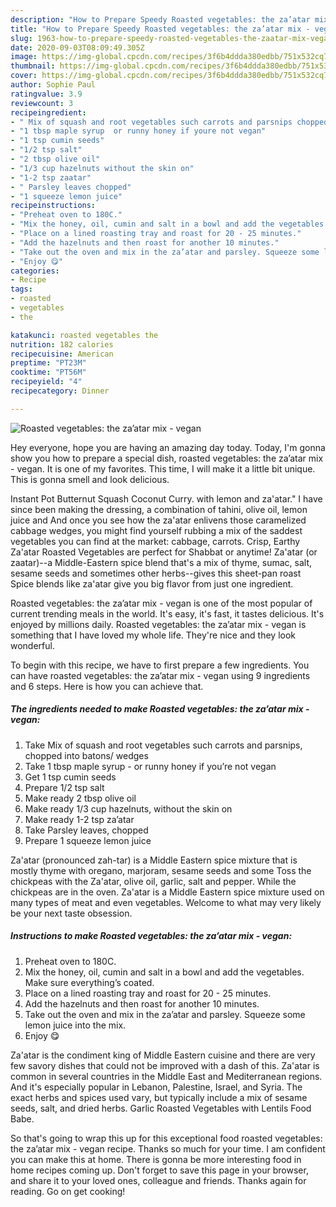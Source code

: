 ```yaml
---
description: "How to Prepare Speedy Roasted vegetables: the za’atar mix - vegan"
title: "How to Prepare Speedy Roasted vegetables: the za’atar mix - vegan"
slug: 1963-how-to-prepare-speedy-roasted-vegetables-the-zaatar-mix-vegan
date: 2020-09-03T08:09:49.305Z
image: https://img-global.cpcdn.com/recipes/3f6b4ddda380edbb/751x532cq70/roasted-vegetables-the-zaatar-mix-vegan-recipe-main-photo.jpg
thumbnail: https://img-global.cpcdn.com/recipes/3f6b4ddda380edbb/751x532cq70/roasted-vegetables-the-zaatar-mix-vegan-recipe-main-photo.jpg
cover: https://img-global.cpcdn.com/recipes/3f6b4ddda380edbb/751x532cq70/roasted-vegetables-the-zaatar-mix-vegan-recipe-main-photo.jpg
author: Sophie Paul
ratingvalue: 3.9
reviewcount: 3
recipeingredient:
- " Mix of squash and root vegetables such carrots and parsnips chopped into batons wedges"
- "1 tbsp maple syrup  or runny honey if youre not vegan"
- "1 tsp cumin seeds"
- "1/2 tsp salt"
- "2 tbsp olive oil"
- "1/3 cup hazelnuts without the skin on"
- "1-2 tsp zaatar"
- " Parsley leaves chopped"
- "1 squeeze lemon juice"
recipeinstructions:
- "Preheat oven to 180C."
- "Mix the honey, oil, cumin and salt in a bowl and add the vegetables. Make sure everything’s coated."
- "Place on a lined roasting tray and roast for 20 - 25 minutes."
- "Add the hazelnuts and then roast for another 10 minutes."
- "Take out the oven and mix in the za’atar and parsley. Squeeze some lemon juice into the mix."
- "Enjoy 😋"
categories:
- Recipe
tags:
- roasted
- vegetables
- the

katakunci: roasted vegetables the 
nutrition: 182 calories
recipecuisine: American
preptime: "PT23M"
cooktime: "PT56M"
recipeyield: "4"
recipecategory: Dinner

---
```



![Roasted vegetables: the za’atar mix - vegan](https://img-global.cpcdn.com/recipes/3f6b4ddda380edbb/751x532cq70/roasted-vegetables-the-zaatar-mix-vegan-recipe-main-photo.jpg)

Hey everyone, hope you are having an amazing day today. Today, I'm gonna show you how to prepare a special dish, roasted vegetables: the za’atar mix - vegan. It is one of my favorites. This time, I will make it a little bit unique. This is gonna smell and look delicious.

Instant Pot Butternut Squash Coconut Curry. with lemon and za&#39;atar.&#34; I have since been making the dressing, a combination of tahini, olive oil, lemon juice and And once you see how the za&#39;atar enlivens those caramelized cabbage wedges, you might find yourself rubbing a mix of the saddest vegetables you can find at the market: cabbage, carrots. Crisp, Earthy Za&#39;atar Roasted Vegetables are perfect for Shabbat or anytime! Za&#39;atar (or zaatar)--a Middle-Eastern spice blend that&#39;s a mix of thyme, sumac, salt, sesame seeds and sometimes other herbs--gives this sheet-pan roast Spice blends like za&#39;atar give you big flavor from just one ingredient.

Roasted vegetables: the za’atar mix - vegan is one of the most popular of current trending meals in the world. It's easy, it's fast, it tastes delicious. It's enjoyed by millions daily. Roasted vegetables: the za’atar mix - vegan is something that I have loved my whole life. They're nice and they look wonderful.


To begin with this recipe, we have to first prepare a few ingredients. You can have roasted vegetables: the za’atar mix - vegan using 9 ingredients and 6 steps. Here is how you can achieve that.

<!--inarticleads1-->

##### The ingredients needed to make Roasted vegetables: the za’atar mix - vegan:

1. Take  Mix of squash and root vegetables such carrots and parsnips, chopped into batons/ wedges
1. Take 1 tbsp maple syrup - or runny honey if you’re not vegan
1. Get 1 tsp cumin seeds
1. Prepare 1/2 tsp salt
1. Make ready 2 tbsp olive oil
1. Make ready 1/3 cup hazelnuts, without the skin on
1. Make ready 1-2 tsp za’atar
1. Take  Parsley leaves, chopped
1. Prepare 1 squeeze lemon juice


Za&#39;atar (pronounced zah-tar) is a Middle Eastern spice mixture that is mostly thyme with oregano, marjoram, sesame seeds and some Toss the chickpeas with the Za&#39;atar, olive oil, garlic, salt and pepper. While the chickpeas are in the oven. Za&#39;atar is a Middle Eastern spice mixture used on many types of meat and even vegetables. Welcome to what may very likely be your next taste obsession. 

<!--inarticleads2-->

##### Instructions to make Roasted vegetables: the za’atar mix - vegan:

1. Preheat oven to 180C.
1. Mix the honey, oil, cumin and salt in a bowl and add the vegetables. Make sure everything’s coated.
1. Place on a lined roasting tray and roast for 20 - 25 minutes.
1. Add the hazelnuts and then roast for another 10 minutes.
1. Take out the oven and mix in the za’atar and parsley. Squeeze some lemon juice into the mix.
1. Enjoy 😋


Za&#39;atar is the condiment king of Middle Eastern cuisine and there are very few savory dishes that could not be improved with a dash of this. Za&#39;atar is common in several countries in the Middle East and Mediterranean regions. And it&#39;s especially popular in Lebanon, Palestine, Israel, and Syria. The exact herbs and spices used vary, but typically include a mix of sesame seeds, salt, and dried herbs. Garlic Roasted Vegetables with Lentils Food Babe. 

So that's going to wrap this up for this exceptional food roasted vegetables: the za’atar mix - vegan recipe. Thanks so much for your time. I am confident you can make this at home. There is gonna be more interesting food in home recipes coming up. Don't forget to save this page in your browser, and share it to your loved ones, colleague and friends. Thanks again for reading. Go on get cooking!
